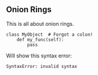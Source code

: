 ## Onion Rings

This is all about onion rings.

```python-syntax-error
class MyObject  # Forgot a colon!
    def my_func(self):
        pass
```

Will show this syntax error:

```
SyntaxError: invalid syntax
```


